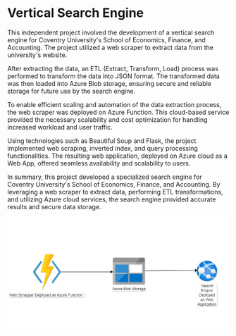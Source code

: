
# Vertical Search Engine
This independent project involved the development of a vertical search engine for Coventry University's School of Economics, Finance, and Accounting. The project utilized a web scraper to extract data from the university's website.

After extracting the data, an ETL (Extract, Transform, Load) process was performed to transform the data into JSON format. The transformed data was then loaded into Azure Blob storage, ensuring secure and reliable storage for future use by the search engine.

To enable efficient scaling and automation of the data extraction process, the web scraper was deployed on Azure Function. This cloud-based service provided the necessary scalability and cost optimization for handling increased workload and user traffic.

Using technologies such as Beautiful Soup and Flask, the project implemented web scraping, inverted index, and query processing functionalities. The resulting web application, deployed on Azure cloud as a Web App, offered seamless availability and scalability to users.

In summary, this project developed a specialized search engine for Coventry University's School of Economics, Finance, and Accounting. By leveraging a web scraper to extract data, performing ETL transformations, and utilizing Azure cloud services, the search engine provided accurate results and secure data storage.

![Project Diagram](https://github.com/ZAIN-NAQ/SearchEninge/blob/main/imgs/Vertical%20Search%20Engine%20.png)
